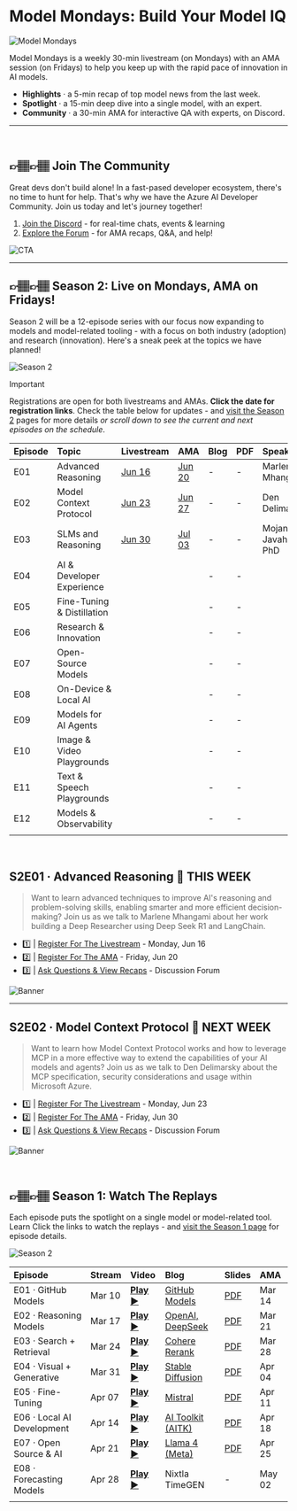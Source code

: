 # Model Mondays: Build Your Model IQ

![Model Mondays](./img/model-mondays-banner.png)

Model Mondays is a weekly 30-min livestream (on Mondays) with an AMA session (on Fridays) to help you keep up with the rapid pace of innovation in AI models.

- **Highlights** · a 5-min recap of top model news from the last week.
- **Spotlight** · a 15-min deep dive into a single model, with an expert.
- **Community** · a 30-min AMA for interactive QA with experts, on Discord.

---

<br/> 

## 👉🏽👉🏽 Join The Community

Great devs don't build alone! In a fast-pased developer ecosystem, there's no time to hunt for help. That's why we have the Azure AI Developer Community. Join us today and let's journey together!

1. [Join the Discord](https://aka.ms/model-mondays/discord) - for real-time chats, events & learning
1. [Explore the Forum](https://aka.ms/model-mondays/forum) - for AMA recaps, Q&A, and help!

![CTA](./img/3-cta.png)

---


## 👉🏽👉🏽 Season 2: Live on Mondays, AMA on Fridays!

Season 2 will be a 12-episode series with our focus now expanding to models and model-related tooling - with a focus on both industry (adoption) and research (innovation). Here's a sneak peek at the topics we have planned! 

![Season 2](./docs/season-02/img/S02-Agenda.png)

> [!IMPORTANT]  
> Registrations are open for both livestreams and AMAs. **Click the date for registration links**. Check the table below for updates - and [visit the Season 2](./docs/season-02/README.md) pages for more details _or scroll down to see the current and next episodes on the schedule_.


| Episode | Topic  | Livestream | AMA | Blog | PDF | Speaker(s)| 
|:---|:---|:---|:---|:---|:---|:---|
| E01 | Advanced Reasoning | [Jun 16](https://developer.microsoft.com/en-us/reactor/events/25905/) | [Jun 20](https://developer.microsoft.com/en-us/reactor/events/25905/) | - | - | Marlene Mhangami |
| E02 |  Model Context Protocol| [Jun 23](https://developer.microsoft.com/en-us/reactor/events/25906/) | [Jun 27](https://developer.microsoft.com/en-us/reactor/events/25906/) | -| -| Den Delimarsky |
| E03 | SLMs and Reasoning | [Jun 30](https://developer.microsoft.com/en-us/reactor/events/25907/) | [Jul 03](https://developer.microsoft.com/en-us/reactor/events/25907/) |-| - | Mojan Javaheripi, PhD |
| E04 | AI & Developer Experience | |  | - | - | |
| E05 | Fine-Tuning & Distillation | |  | - | - | |
| E06 | Research & Innovation | |  | - | - | |
| E07 | Open-Source Models | |  | - | - | |
| E08 | On-Device & Local AI | |  | - | - | |
| E09 | Models for AI Agents | |  | - | - | |
| E10 | Image & Video Playgrounds| |  | - | - | |
| E11 | Text & Speech Playgrounds | |  | - | - | |
| E12 | Models & Observability | |  | - | - | |
| | | | | | |




<br/> 

## S2E01 · Advanced Reasoning 🌟 **THIS WEEK**

> Want to learn advanced techniques to improve AI's reasoning and problem-solving skills, enabling smarter and more efficient decision-making? Join us as we talk to Marlene Mhangami about her work building a Deep Researcher using Deep Seek R1 and LangChain. 

 - 1️⃣ | [Register For The Livestream](https://developer.microsoft.com/en-us/reactor/events/25905/) - Monday, Jun 16
 - 2️⃣ | [Register For The AMA](https://discord.gg/azureaifoundry?event=1382860017660854372) - Friday, Jun 20
 - 3️⃣ | [Ask Questions & View Recaps](https://github.com/orgs/azure-ai-foundry/discussions/55) - Discussion Forum

![Banner](./docs/season-02/img/S02-E01.png)

---

## S2E02 · Model Context Protocol 🌟 **NEXT WEEK**

> Want to learn how Model Context Protocol works and how to leverage MCP in a more effective way to extend the capabilities of your AI models and agents? Join us as we talk to Den Delimarsky about the MCP specification, security considerations and usage within Microsoft Azure. 

 - 1️⃣ | [Register For The Livestream](https://developer.microsoft.com/en-us/reactor/events/25906/) - Monday, Jun 23
 - 2️⃣ | [Register For The AMA](https://discord.gg/azureaifoundry?event=1382860621137317948) - Friday, Jun 30
 - 3️⃣ | [Ask Questions & View Recaps](https://github.com/orgs/azure-ai-foundry/discussions/54) - Discussion Forum

![Banner](./docs/season-02/img/S02-E02.png)


<br/> 

## 👉🏽👉🏽 Season 1: Watch The Replays

Each episode puts the spotlight on a single model or model-related tool. Learn  Click the links to watch the replays - and [visit the Season 1 page](./docs/season-01/README.md) for episode details.

![Season 2](./docs/season-01/img/Model-Mondays-Season2.png)

| Episode | Stream | Video | Blog | Slides | AMA | 
|:---|:---|:---|:---|:---|:---|
| E01 · GitHub Models | Mar 10 | [**Play ▶️**](https://developer.microsoft.com/reactor/events/25265/)| [GitHub Models](https://techcommunity.microsoft.com/blog/machinelearningblog/introducing-model-mondays-%E2%80%93-your-ai-model-power-up/4390773) | [PDF](https://speakerdeck.com/nitya/model-mondays-s1-e1-mar-10-2025)  | Mar 14  |
| E02 ·  Reasoning Models| Mar 17 | [**Play ▶️**](https://developer.microsoft.com/reactor/events/25266/) | [OpenAI, DeepSeek](./docs/season-01/ep-02.md)| [PDF](https://speakerdeck.com/nitya/model-mondays-s1-e2-hands-on-with-reasoning-models) | Mar 21 | 
| E03 ·  Search + Retrieval | Mar 24 |  [**Play ▶️**](https://developer.microsoft.com/en-us/reactor/events/25354/) |[Cohere Rerank](https://techcommunity.microsoft.com/blog/machinelearningblog/model-mondays-why-rerank-models-are-the-secret-sauce-of-high-quality-search/4396032) | [PDF](https://speakerdeck.com/nitya/model-mondays-s1-e3-hands-on-with-search-and-retrieval-models)  | Mar 28 |
| E04 ·  Visual + Generative | Mar 31 |[**Play ▶️**](https://developer.microsoft.com/reactor/events/25355/) |[Stable Diffusion](https://techcommunity.microsoft.com/blog/machinelearningblog/model-mondays-lights-prompts-action/4398576) |  [PDF](https://speakerdeck.com/nitya/model-mondays-s1-e4-hands-on-with-visual-generative-ai) | Apr 04 |
| E05 ·  Fine-Tuning | Apr 07 |[**Play ▶️**](https://developer.microsoft.com/reactor/events/25356/)  |[Mistral](https://techcommunity.microsoft.com/blog/machinelearningblog/model-mondays-teaching-your-model-new-tricks-with-fine-tuning/4401129) | [PDF](https://speakerdeck.com/nitya/model-mondays-s1-e4-hands-on-with-fine-tuning-models) | Apr 11| |
| E06 ·  Local AI Development | Apr 14 |[**Play ▶️**](https://developer.microsoft.com/reactor/events/25357/)  | [AI Toolkit (AITK)](https://techcommunity.microsoft.com/blog/machinelearningblog/model-mondays-bringing-ai-home-with-local-development/4403619) |  [PDF](https://speakerdeck.com/nitya/model-mondays-s1-e6-hands-on-with-local-ai-development) | Apr 18 |
| E07 ·  Open Source & AI | Apr 21 |[**Play ▶️**](https://developer.microsoft.com/reactor/events/25358/)  | [Llama 4 (Meta)](https://techcommunity.microsoft.com/blog/aiplatformblog/expanding-the-llama-4-herd-new-models-now-available-on-azure-ai-foundry/4403609)| [PDF](https://speakerdeck.com/nitya/model-mondays-s1-e7-hands-on-with-open-source-models) | Apr 25|
| E08 ·  Forecasting Models | Apr 28 |[**Play ▶️**](https://developer.microsoft.com/reactor/events/25359/)  | Nixtla TimeGEN | - | May 02 |
| | |

<br/>